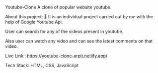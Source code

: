 Youtube-Clone
A clone of popular website youtube.

About this project: 🙌
It is an individual project carried out by me with the help of Google Youtube Api.

User can search for any of the videos present in youtube.

Also user can watch any video and can see the latest comments on that video.

Live Link : https://youtube-clone-arpit.netlify.app/

Tech Stack:
HTML,
CSS,
JavaScript

